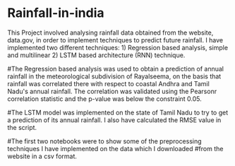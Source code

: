 # Rainfall-in-india

This Project involved analysing rainfall data obtained from the website, data.gov, in order to implement techniques to predict
future rainfall.
I have implemented two different techniques:
                                1) Regression based analysis, simple and multilinear
                                2) LSTM based architecture (RNN) technique.
                                
#The Regression based analysis was used to obtain a prediction of annual rainfall in the meteorological subdivision of Rayalseema, on the basis that rainfall was correlated there with respect to coastal Andhra and Tamil Nadu's annual rainfall. The correlation was validated using the Pearsonr correlation statistic and the p-value was below the constraint 0.05.

#The LSTM model was implemented on the state of Tamil Nadu to try to get a prediction of its annual rainfall. I also have calculated the RMSE value in the script.

#The first two notebooks were to show some of the preprocessing techniques I have implemented on the data which I downloaded #from the website
in a csv format.
